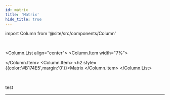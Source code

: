 ```yaml
---
id: matrix
title: 'Matrix'
hide_title: true
---
```

import Column from '@site/src/components/Column'

<br />

<Column.List align="center">
	<Column.Item width="7%">
        <div class="matrixComponentSVG"></div>
	</Column.Item>
	<Column.Item>
        <h2 style={{color:'#B174E5',margin:'0'}}>Matrix</h2>
	</Column.Item>
</Column.List>

<br />

test 


---